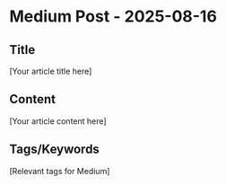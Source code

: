 # Medium Post - 2025-08-16

## Title
[Your article title here]

## Content
[Your article content here]

## Tags/Keywords
[Relevant tags for Medium]
